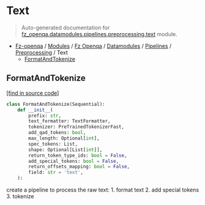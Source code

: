 # Text

> Auto-generated documentation for [fz_openqa.datamodules.pipelines.preprocessing.text](blob/master/fz_openqa/datamodules/pipelines/preprocessing/text.py) module.

- [Fz-openqa](../../../../README.md#fz-openqa-index) / [Modules](../../../../MODULES.md#fz-openqa-modules) / [Fz Openqa](../../../index.md#fz-openqa) / [Datamodules](../../index.md#datamodules) / [Pipelines](../index.md#pipelines) / [Preprocessing](index.md#preprocessing) / Text
    - [FormatAndTokenize](#formatandtokenize)

## FormatAndTokenize

[[find in source code]](blob/master/fz_openqa/datamodules/pipelines/preprocessing/text.py#L19)

```python
class FormatAndTokenize(Sequential):
    def __init__(
        prefix: str,
        text_formatter: TextFormatter,
        tokenizer: PreTrainedTokenizerFast,
        add_qad_tokens: bool,
        max_length: Optional[int],
        spec_tokens: List,
        shape: Optional[List[int]],
        return_token_type_ids: bool = False,
        add_special_tokens: bool = False,
        return_offsets_mapping: bool = False,
        field: str = 'text',
    ):
```

create a pipeline to process the raw text:
    1. format text
    2. add special tokens
    3. tokenize
